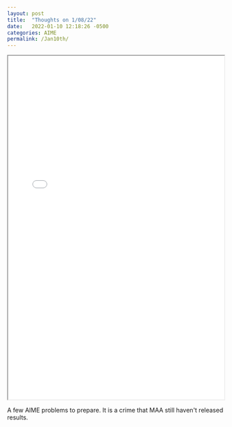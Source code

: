```yaml
---
layout: post
title:  "Thoughts on 1/08/22"
date:   2022-01-10 12:18:26 -0500
categories: AIME
permalink: /Jan10th/
---
```


  <iframe src="/assets\img\Math_Diary_01_10_21.pdf" width="100%" height="800px">
  </iframe>

A few AIME problems to prepare. It is a crime that MAA still haven't released results.
